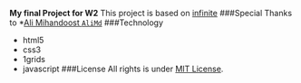 **My final Project for W2**
This project is based on [infinite](http://www.yootheme.com/demo/wordpress/infinite)
###Special Thanks to
*[Ali Mihandoost `AliMd`](https://github.com/AliMD)
###Technology
* html5
* css3
* 1grids
* javascript
###License
All rights is under [MIT License](http://opensource.org/licenses/MIT). 
